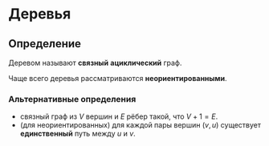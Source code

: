 # Деревья

## Определение

Деревом называют **связный** **ациклический** граф.

Чаще всего деревья рассматриваются **неориентированными**.

### Альтернативные определения

- связный граф из $V$ вершин и $E$ рёбер такой, что $V + 1 = E$.
- (для неориентированных) для каждой пары вершин $(v, u)$ существует **единственный** путь между $u$ и $v$.
